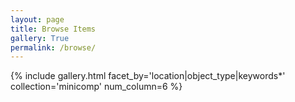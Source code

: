 ```yaml
---
layout: page
title: Browse Items
gallery: True
permalink: /browse/
---
```



{% include gallery.html facet_by='location|object_type|keywords*' collection='minicomp' num_column=6 %}


